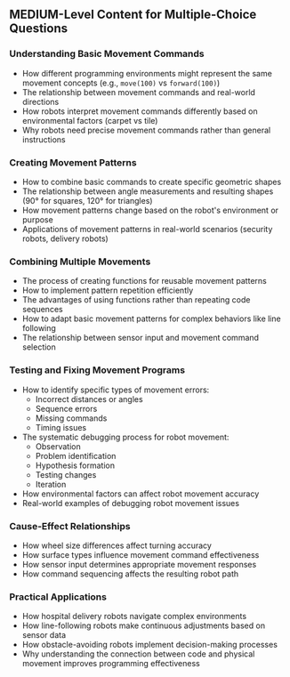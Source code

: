 ## MEDIUM-Level Content for Multiple-Choice Questions

### Understanding Basic Movement Commands
- How different programming environments might represent the same movement concepts (e.g., `move(100)` vs `forward(100)`)
- The relationship between movement commands and real-world directions
- How robots interpret movement commands differently based on environmental factors (carpet vs tile)
- Why robots need precise movement commands rather than general instructions

### Creating Movement Patterns
- How to combine basic commands to create specific geometric shapes
- The relationship between angle measurements and resulting shapes (90° for squares, 120° for triangles)
- How movement patterns change based on the robot's environment or purpose
- Applications of movement patterns in real-world scenarios (security robots, delivery robots)

### Combining Multiple Movements
- The process of creating functions for reusable movement patterns
- How to implement pattern repetition efficiently
- The advantages of using functions rather than repeating code sequences
- How to adapt basic movement patterns for complex behaviors like line following
- The relationship between sensor input and movement command selection

### Testing and Fixing Movement Programs
- How to identify specific types of movement errors:
  - Incorrect distances or angles
  - Sequence errors
  - Missing commands
  - Timing issues
- The systematic debugging process for robot movement:
  - Observation
  - Problem identification
  - Hypothesis formation
  - Testing changes
  - Iteration
- How environmental factors can affect robot movement accuracy
- Real-world examples of debugging robot movement issues

### Cause-Effect Relationships
- How wheel size differences affect turning accuracy
- How surface types influence movement command effectiveness
- How sensor input determines appropriate movement responses
- How command sequencing affects the resulting robot path

### Practical Applications
- How hospital delivery robots navigate complex environments
- How line-following robots make continuous adjustments based on sensor data
- How obstacle-avoiding robots implement decision-making processes
- Why understanding the connection between code and physical movement improves programming effectiveness
